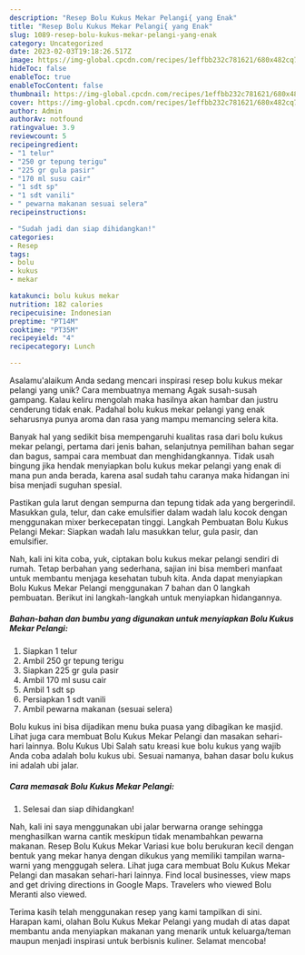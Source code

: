 ```yaml
---
description: "Resep Bolu Kukus Mekar Pelangi{ yang Enak"
title: "Resep Bolu Kukus Mekar Pelangi{ yang Enak"
slug: 1089-resep-bolu-kukus-mekar-pelangi-yang-enak
category: Uncategorized
date: 2023-02-03T19:18:26.517Z
image: https://img-global.cpcdn.com/recipes/1effbb232c781621/680x482cq70/bolu-kukus-mekar-pelangi-foto-resep-utama.jpg
hideToc: false
enableToc: true
enableTocContent: false
thumbnail: https://img-global.cpcdn.com/recipes/1effbb232c781621/680x482cq70/bolu-kukus-mekar-pelangi-foto-resep-utama.jpg
cover: https://img-global.cpcdn.com/recipes/1effbb232c781621/680x482cq70/bolu-kukus-mekar-pelangi-foto-resep-utama.jpg
author: Admin
authorAv: notfound
ratingvalue: 3.9
reviewcount: 5
recipeingredient:
- "1 telur"
- "250 gr tepung terigu"
- "225 gr gula pasir"
- "170 ml susu cair"
- "1 sdt sp"
- "1 sdt vanili"
- " pewarna makanan sesuai selera"
recipeinstructions:

- "Sudah jadi dan siap dihidangkan!"
categories:
- Resep
tags:
- bolu
- kukus
- mekar

katakunci: bolu kukus mekar 
nutrition: 182 calories
recipecuisine: Indonesian
preptime: "PT14M"
cooktime: "PT35M"
recipeyield: "4"
recipecategory: Lunch

---
```



Asalamu'alaikum Anda sedang mencari inspirasi resep bolu kukus mekar pelangi yang unik? Cara membuatnya memang Agak susah-susah gampang. Kalau keliru mengolah maka hasilnya akan hambar dan justru cenderung tidak enak. Padahal bolu kukus mekar pelangi yang enak seharusnya punya aroma dan rasa yang mampu memancing selera kita.


Banyak hal yang sedikit bisa mempengaruhi kualitas rasa dari bolu kukus mekar pelangi, pertama dari jenis bahan, selanjutnya pemilihan bahan segar dan bagus, sampai cara membuat dan menghidangkannya. Tidak usah bingung jika hendak menyiapkan bolu kukus mekar pelangi yang enak di mana pun anda berada, karena asal sudah tahu caranya maka hidangan ini bisa menjadi suguhan spesial.

Pastikan gula larut dengan sempurna dan tepung tidak ada yang bergerindil. Masukkan gula, telur, dan cake emulsifier dalam wadah lalu kocok dengan menggunakan mixer berkecepatan tinggi. Langkah Pembuatan Bolu Kukus Pelangi Mekar: Siapkan wadah lalu masukkan telur, gula pasir, dan emulsifier.


Nah, kali ini kita coba, yuk, ciptakan bolu kukus mekar pelangi sendiri di rumah. Tetap berbahan yang sederhana, sajian ini bisa memberi manfaat untuk membantu menjaga kesehatan tubuh kita. Anda dapat menyiapkan Bolu Kukus Mekar Pelangi menggunakan 7 bahan dan 0 langkah pembuatan. Berikut ini langkah-langkah untuk menyiapkan hidangannya.

<!--inarticleads1-->

##### Bahan-bahan dan bumbu yang digunakan untuk menyiapkan Bolu Kukus Mekar Pelangi:

1. Siapkan 1 telur
1. Ambil 250 gr tepung terigu
1. Siapkan 225 gr gula pasir
1. Ambil 170 ml susu cair
1. Ambil 1 sdt sp
1. Persiapkan 1 sdt vanili
1. Ambil  pewarna makanan (sesuai selera)


Bolu kukus ini bisa dijadikan menu buka puasa yang dibagikan ke masjid. Lihat juga cara membuat Bolu Kukus Mekar Pelangi dan masakan sehari-hari lainnya. Bolu Kukus Ubi Salah satu kreasi kue bolu kukus yang wajib Anda coba adalah bolu kukus ubi. Sesuai namanya, bahan dasar bolu kukus ini adalah ubi jalar. 

<!--inarticleads2-->

##### Cara memasak Bolu Kukus Mekar Pelangi:


1. Selesai dan siap dihidangkan!

Nah, kali ini saya menggunakan ubi jalar berwarna orange sehingga menghasilkan warna cantik meskipun tidak menambahkan pewarna makanan. Resep Bolu Kukus Mekar Variasi kue bolu berukuran kecil dengan bentuk yang mekar hanya dengan dikukus yang memiliki tampilan warna-warni yang menggugah selera. Lihat juga cara membuat Bolu Kukus Mekar Pelangi dan masakan sehari-hari lainnya. Find local businesses, view maps and get driving directions in Google Maps. Travelers who viewed Bolu Meranti also viewed. 

Terima kasih telah menggunakan resep yang kami tampilkan di sini. Harapan kami, olahan Bolu Kukus Mekar Pelangi yang mudah di atas dapat membantu anda menyiapkan makanan yang menarik untuk keluarga/teman maupun menjadi inspirasi untuk berbisnis kuliner. Selamat mencoba!
